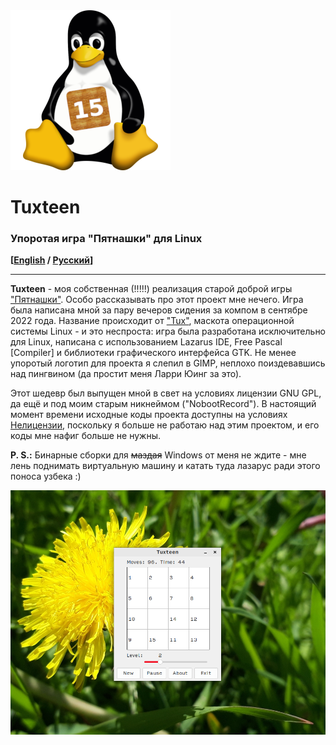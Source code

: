<img src="logo.png" alt="Tuxteen" title="Tuxteen">

# Tuxteen

### Упоротая игра "Пятнашки" для Linux

**[[English](README.md) / [Русский](README-RU.md)]**

---

**Tuxteen** - моя собственная (!!!!!) реализация старой доброй игры ["Пятнашки"](https://ru.wikipedia.org/wiki/%D0%98%D0%B3%D1%80%D0%B0_%D0%B2_15). Особо рассказывать про этот проект мне нечего. Игра была написана мной за пару вечеров сидения за компом в сентябре 2022 года. Название происходит от ["Tux"](https://ru.wikipedia.org/wiki/Tux), маскота операционной системы Linux - и это неспроста: игра была разработана исключительно для Linux, написана с использованием Lazarus IDE, Free Pascal \[Compiler\] и библиотеки графического интерфейса GTK. Не менее упоротый логотип для проекта я слепил в GIMP, неплохо поиздевавшись над пингвином (да простит меня Ларри Юинг за это).

Этот шедевр был выпущен мной в свет на условиях лицензии GNU GPL, да ещё и под моим старым никнеймом ("NobootRecord"). В настоящий момент времени исходные коды проекта доступны на условиях [Нелицензии](UNLICENSE.txt), поскольку я больше не работаю над этим проектом, и его коды мне нафиг больше не нужны.

**P. S.:** Бинарные сборки для ~~маздая~~ Windows от меня не ждите - мне лень поднимать виртуальную машину и катать туда лазарус ради этого поноса узбека :)

<img src="screen.png" alt="Tuxteen screenshot" title="Мам, смотри, я в пятнашки играю, гыгы. Tuxteen на десктопном Linux (Arch Linux + Cinnamon, тема Mint-Yz, шрифты Input)">
